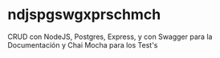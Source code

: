 # ndjspgswgxprschmch
CRUD con NodeJS, Postgres, Express, y con Swagger para la Documentación y Chai Mocha para los Test's
